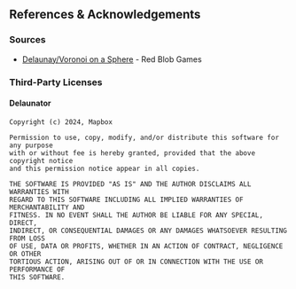 ## References & Acknowledgements

### Sources
- [Delaunay/Voronoi on a Sphere](https://www.redblobgames.com/x/1842-delaunay-voronoi-sphere/) - Red Blob Games

### Third-Party Licenses

#### Delaunator
```
Copyright (c) 2024, Mapbox

Permission to use, copy, modify, and/or distribute this software for any purpose
with or without fee is hereby granted, provided that the above copyright notice
and this permission notice appear in all copies.

THE SOFTWARE IS PROVIDED "AS IS" AND THE AUTHOR DISCLAIMS ALL WARRANTIES WITH
REGARD TO THIS SOFTWARE INCLUDING ALL IMPLIED WARRANTIES OF MERCHANTABILITY AND
FITNESS. IN NO EVENT SHALL THE AUTHOR BE LIABLE FOR ANY SPECIAL, DIRECT,
INDIRECT, OR CONSEQUENTIAL DAMAGES OR ANY DAMAGES WHATSOEVER RESULTING FROM LOSS
OF USE, DATA OR PROFITS, WHETHER IN AN ACTION OF CONTRACT, NEGLIGENCE OR OTHER
TORTIOUS ACTION, ARISING OUT OF OR IN CONNECTION WITH THE USE OR PERFORMANCE OF
THIS SOFTWARE.
```
